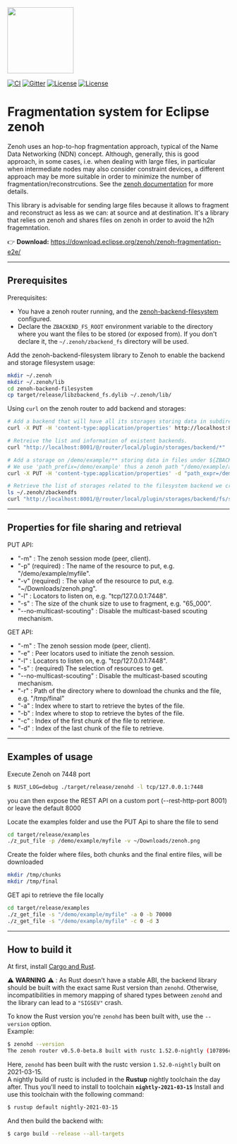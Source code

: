 <img src="http://zenoh.io/img/zenoh-dragon-small.png" width="150">

[![CI](https://github.com/eclipse-zenoh/zenoh-backend-filesystem/workflows/CI/badge.svg)](https://github.com/eclipse-zenoh/zenoh-backend-filesystem/actions?query=workflow%3A%22CI%22)
[![Gitter](https://badges.gitter.im/atolab/zenoh.svg)](https://gitter.im/atolab/zenoh?utm_source=badge&utm_medium=badge&utm_campaign=pr-badge)
[![License](https://img.shields.io/badge/License-EPL%202.0-blue)](https://choosealicense.com/licenses/epl-2.0/)
[![License](https://img.shields.io/badge/License-Apache%202.0-blue.svg)](https://opensource.org/licenses/Apache-2.0)

# Fragmentation system for Eclipse zenoh

Zenoh uses an hop-to-hop fragmentation approach, typical of the Name Data Networking (NDN) concept. Although, generally, this is good approach, in some cases, i.e. when dealing with large files, in particular when intermediate nodes may also consider constraint devices, a different approach may be more suitable in order to minimize the number of fragmentation/reconstrcutions. 
See the [zenoh documentation](http://zenoh.io/docs/manual/backends/) for more details.

This library is advisable for sending large files because it allows to fragment and reconstruct as less as we can: at source and at destination.
It's a library that relies on zenoh and shares files on zenoh in order to avoid the h2h fragemntation.

:point_right: **Download:** https://download.eclipse.org/zenoh/zenoh-fragmentation-e2e/

-------------------------------

## **Prerequisites**

Prerequisites:
 - You have a zenoh router running, and the [zenoh-backend-filesystem](https://download.eclipse.org/zenoh/zenoh-backend-filesystem) configured.
 - Declare the `ZBACKEND_FS_ROOT` environment variable to the directory where you want the files to be stored (or exposed from).
If you don't declare it, the `~/.zenoh/zbackend_fs` directory will be used.

Add the zenoh-backend-filesystem library to Zenoh to enable the backend and storage filesystem usage:
```bash
mkdir ~/.zenoh
mkdir ~/.zenoh/lib
cd zenoh-backend-filesystem
cp target/release/libzbackend_fs.dylib ~/.zenoh/lib/
```

Using `curl` on the zenoh router to add backend and storages:
```bash
# Add a backend that will have all its storages storing data in subdirectories of ${ZBACKEND_FS_ROOT} directory.
curl -X PUT -H 'content-type:application/properties' http://localhost:8001/@/router/local/plugin/storages/backend/fs

# Retreive the list and information of existent backends.
curl "http://localhost:8001/@/router/local/plugin/storages/backend/*"

# Add a storage on /demo/example/** storing data in files under ${ZBACKEND_FS_ROOT}/test/ directory
# We use 'path_prefix=/demo/example' thus a zenoh path "/demo/example/a/b" will be stored as "${ZBACKEND_FS_ROOT}/test/a/b"
curl -X PUT -H 'content-type:application/properties' -d "path_expr=/demo/example/myfile/**;path_prefix=/demo/example/myfile;dir=test" http://localhost:8001/@/router/local/plugin/storages/backend/fs/storage/example

# Retrieve the list of storages related to the filesystem backend we created
ls ~/.zenoh/zbackendfs
curl "http://localhost:8001/@/router/local/plugin/storages/backend/fs/storage/*"
```

-------------------------------

## Properties for file sharing and retrieval

PUT API:
- "-m" : The zenoh session mode (peer, client).
- "-p" (required) : The name of the resource to put, e.g. "/demo/example/myfile".
- "-v" (required) : The value of the resource to put, e.g. "~/Downloads/zenoh.png".
- "-l" : Locators to listen on, e.g. "tcp/127.0.0.1:7448".
- "-s" : The size of the chunk size to use to fragment, e.g. "65_000".
- "--no-multicast-scouting" : Disable the multicast-based scouting mechanism.

GET API:
- "-m" : The zenoh session mode (peer, client).
- "-e" : Peer locators used to initiate the zenoh session.
- "-l" : Locators to listen on, e.g. "tcp/127.0.0.1:7448".
- "-s" : (required) The selection of resources to get.
- "--no-multicast-scouting" : Disable the multicast-based scouting mechanism.
- "-r" : Path of the directory where to download the chunks and the file, e.g. "/tmp/final"
- "-a" : Index where to start to retrieve the bytes of the file.
- "-b" : Index where to stop to retrieve the bytes of the file.
- "-c" : Index of the first chunk of the file to retrieve.
- "-d" : Index of the last chunk of the file to retrieve.

-------------------------------

## **Examples of usage**

Execute Zenoh on 7448 port
```bash
$ RUST_LOG=debug ./target/release/zenohd -l tcp/127.0.0.1:7448
```
you can then expose the REST API on a custom port (--rest-http-port 8001) or leave the default 8000

Locate the examples folder and use the PUT Api to share the file to send
```bash
cd target/release/examples
./z_put_file -p /demo/example/myfile -v ~/Downloads/zenoh.png
```

Create the folder where files, both chunks and the final entire files, will be downloaded
```bash
mkdir /tmp/chunks
mkdir /tmp/final 
```

GET api to retrieve the file locally
```bash
cd target/release/examples
./z_get_file -s "/demo/example/myfile" -a 0 -b 70000
./z_get_file -s "/demo/example/myfile" -c 0 -d 3
```

-------------------------------

## How to build it

At first, install [Cargo and Rust](https://doc.rust-lang.org/cargo/getting-started/installation.html). 

:warning: **WARNING** :warning: : As Rust doesn't have a stable ABI, the backend library should be
built with the exact same Rust version than `zenohd`. Otherwise, incompatibilities in memory mapping
of shared types between `zenohd` and the library can lead to a `"SIGSEV"` crash.

To know the Rust version you're `zenohd` has been built with, use the `--version` option.  
Example:
```bash
$ zenohd --version
The zenoh router v0.5.0-beta.8 built with rustc 1.52.0-nightly (107896c32 2021-03-15)
```
Here, `zenohd` has been built with the rustc version `1.52.0-nightly` built on 2021-03-15.  
A nightly build of rustc is included in the **Rustup** nightly toolchain the day after.
Thus you'll need to install to toolchain **`nightly-2021-03-15`**
Install and use this toolchain with the following command:

```bash
$ rustup default nightly-2021-03-15
```

And then build the backend with:

```bash
$ cargo build --release --all-targets
```
